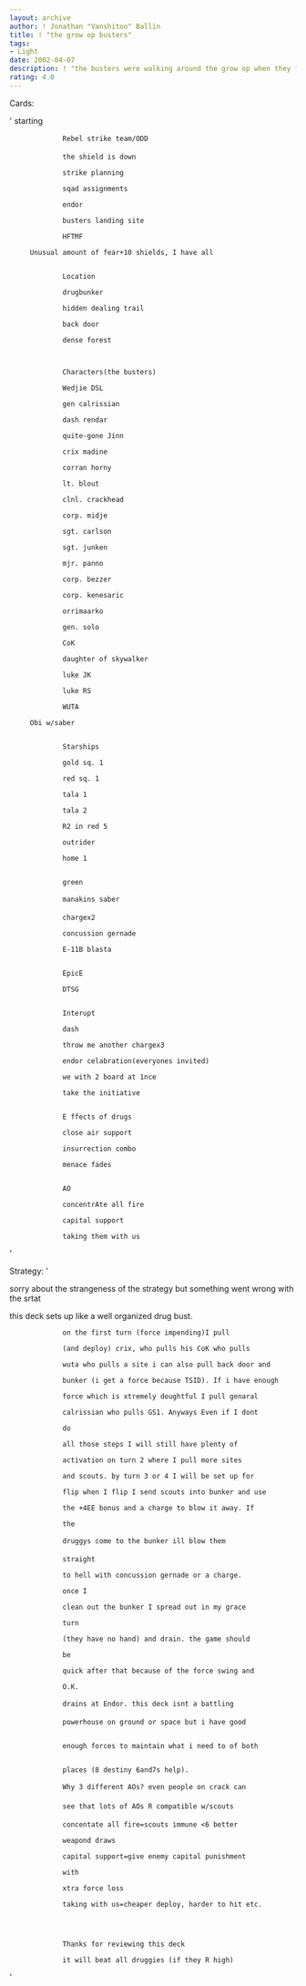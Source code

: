 ```yaml
---
layout: archive
author: ! Jonathan "Vanshitoo" Ballin
title: ! "the grow op busters"
tags:
- Light
date: 2002-04-07
description: ! "the busters were walking around the grow op when they found a meth lab bunker so they blew it up"
rating: 4.0
---
```

Cards: 

'                 starting 

                 Rebel strike team/ODD 

                 the shield is down 

                 strike planning 

                 sqad assignments 

                 endor 

                 busters landing site 

                 HFTMF 

	     Unusual amount of fear+10 shields, I have all


                 Location 

                 drugbunker 

                 hidden dealing trail 

                 back door 

                 dense forest 



                 Characters(the busters) 

                 Wedjie DSL 

                 gen calrissian 

                 dash rendar 

                 quite-gone Jinn 

                 crix madine 

                 corran horny 

                 lt. blout 

                 clnl. crackhead 

                 corp. midje 

                 sgt. carlson 

                 sgt. junken 

                 mjr. panno 

                 corp. bezzer 

                 corp. kenesaric 

                 orrimaarko 

                 gen. solo 

                 CoK 

                 daughter of skywalker 

                 luke JK 

                 luke RS 

                 WUTA

	     Obi w/saber 


                 Starships 

                 gold sq. 1 

                 red sq. 1 

                 tala 1 

                 tala 2 

                 R2 in red 5 

                 outrider 

                 home 1 


                 green 

                 manakins saber 

                 chargex2 

                 concussion gernade 

                 E-11B blasta 


                 EpicE 

                 DTSG 


                 Interupt 

                 dash 

                 throw me another chargex3 

                 endor celabration(everyones invited) 

                 we with 2 board at 1nce

                 take the initiative 


                 E ffects of drugs 

                 close air support 

                 insurrection combo

                 menace fades 


                 AO 

                 concentrAte all fire 

                 capital support 

                 taking them with us 

'

Strategy: '

sorry about the strangeness of the strategy but something went wrong with the srtat                 



this deck sets up like a well organized drug bust. 

                 on the first turn (force impending)I pull 

                 (and deploy) crix, who pulls his CoK who pulls

                 wuta who pulls a site i can also pull back door and

                 bunker (i get a force because TSID). If i have enough 

                 force which is xtremely doughtful I pull genaral 

                 calrissian who pulls GS1. Anyways Even if I dont

                 do 

                 all those steps I will still have plenty of 

                 activation on turn 2 where I pull more sites 

                 and scouts. by turn 3 or 4 I will be set up for 

                 flip when I flip I send scouts into bunker and use 

                 the +4EE bonus and a charge to blow it away. If

                 the 

                 druggys come to the bunker ill blow them

                 straight 

                 to hell with concussion gernade or a charge.

                 once I 

                 clean out the bunker I spread out in my grace

                 turn 

                 (they have no hand) and drain. the game should

                 be 

                 quick after that because of the force swing and

                 O.K. 

                 drains at Endor. this deck isnt a battling 

                 powerhouse on ground or space but i have good


                 enough forces to maintain what i need to of both


                 places (8 destiny 6and7s help). 

                 Why 3 different AOs? even people on crack can 

                 see that lots of AOs R compatible w/scouts 

                 concentate all fire=scouts immune <6 better 

                 weapond draws 

                 capital support=give enemy capital punishment

                 with 

                 xtra force loss 

                 taking with us=cheaper deploy, harder to hit etc. 




                 Thanks for reviewing this deck 

                 it will beat all druggies (if they R high)

'
